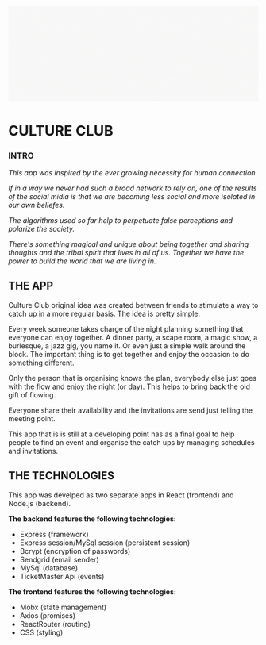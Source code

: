 ![Banner](/public/cc-banner.gif)

# CULTURE CLUB

### INTRO

_This app was inspired by the ever growing necessity for human connection._

_If in a way we never had such a broad network to rely on, one of the results of the social midia is that we are becoming less social and more isolated in our own beliefes._

_The algorithms used so far help to perpetuate false perceptions and polarize the society._

_There's something magical and unique about being together and sharing thoughts and the tribal spirit that lives in all of us. Together we have the power to build the world that we are living in._

## THE APP

Culture Club original idea was created between friends to stimulate a way to catch up in a more regular basis. The idea is pretty simple.

Every week someone takes charge of the night planning something that everyone can enjoy together. A dinner party, a scape room, a magic show, a burlesque, a jazz gig, you name it. Or even just a simple walk around the block. The important thing is to get together and enjoy the occasion to do something different.

Only the person that is organising knows the plan, everybody else just goes with the flow and enjoy the night (or day). This helps to bring back the old gift of flowing.

Everyone share their availability and the invitations are send just telling the meeting point.

This app that is is still at a developing point has as a final goal to help people to find an event and organise the catch ups by managing schedules and invitations.

## THE TECHNOLOGIES

This app was develped as two separate apps in React (frontend) and Node.js (backend).

**The backend features the following technologies:**

- Express (framework)
- Express session/MySql session (persistent session)
- Bcrypt (encryption of passwords)
- Sendgrid (email sender)
- MySql (database)
- TicketMaster Api (events)

**The frontend features the following technologies:**

- Mobx (state management)
- Axios (promises)
- ReactRouter (routing)
- CSS (styling)
